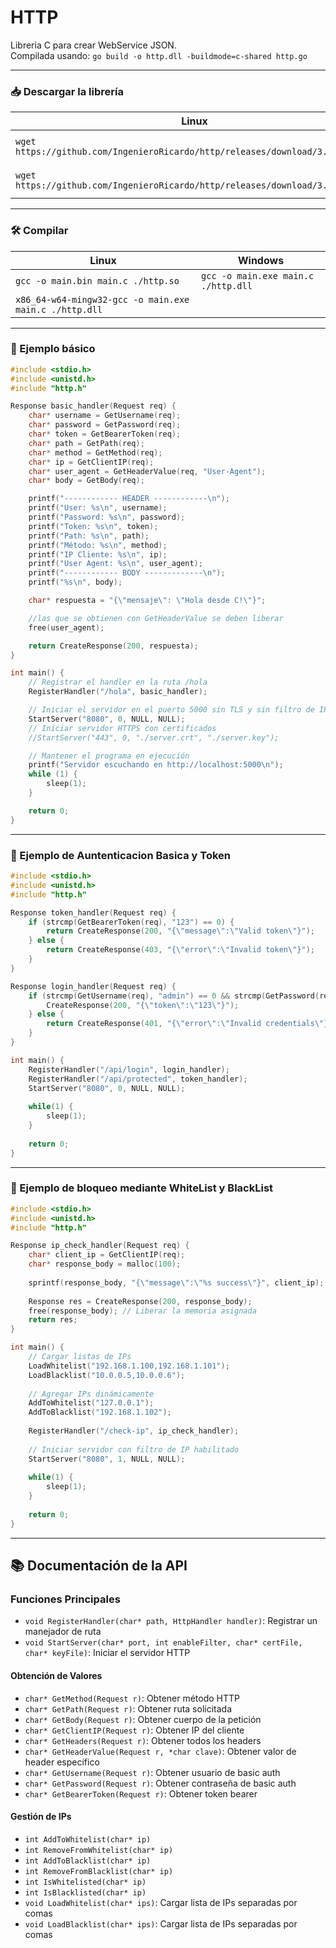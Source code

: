 # HTTP
Libreria C para crear WebService JSON.  
Compilada usando: `go build -o http.dll -buildmode=c-shared http.go`

---

### 📥 Descargar la librería

| Linux | Windows |
| --- | --- |
| `wget https://github.com/IngenieroRicardo/http/releases/download/3.0/http.so` | `Invoke-WebRequest https://github.com/IngenieroRicardo/http/releases/download/3.0/http.dll -OutFile ./http.dll` |
| `wget https://github.com/IngenieroRicardo/http/releases/download/3.0/http.h` | `Invoke-WebRequest https://github.com/IngenieroRicardo/http/releases/download/3.0/http.h -OutFile ./http.h` |

---

### 🛠️ Compilar

| Linux | Windows |
| --- | --- |
| `gcc -o main.bin main.c ./http.so` | `gcc -o main.exe main.c ./http.dll` |
| `x86_64-w64-mingw32-gcc -o main.exe main.c ./http.dll` |  |

---

### 🧪 Ejemplo básico

```C
#include <stdio.h>
#include <unistd.h>
#include "http.h"

Response basic_handler(Request req) {
    char* username = GetUsername(req);
    char* password = GetPassword(req);
    char* token = GetBearerToken(req);
    char* path = GetPath(req);
    char* method = GetMethod(req);
    char* ip = GetClientIP(req);
    char* user_agent = GetHeaderValue(req, "User-Agent");
    char* body = GetBody(req);

    printf("------------ HEADER ------------\n");
    printf("User: %s\n", username);
    printf("Password: %s\n", password);
    printf("Token: %s\n", token);
    printf("Path: %s\n", path);
    printf("Método: %s\n", method);
    printf("IP Cliente: %s\n", ip);
    printf("User Agent: %s\n", user_agent);
    printf("------------ BODY -------------\n");
    printf("%s\n", body);

    char* respuesta = "{\"mensaje\": \"Hola desde C!\"}";

    //las que se obtienen con GetHeaderValue se deben liberar
    free(user_agent);

    return CreateResponse(200, respuesta);
}

int main() {
    // Registrar el handler en la ruta /hola
    RegisterHandler("/hola", basic_handler);

    // Iniciar el servidor en el puerto 5000 sin TLS y sin filtro de IP
    StartServer("8080", 0, NULL, NULL);
    // Iniciar servidor HTTPS con certificados
    //StartServer("443", 0, "./server.crt", "./server.key");

    // Mantener el programa en ejecución
    printf("Servidor escuchando en http://localhost:5000\n");
    while (1) {
        sleep(1);
    }

    return 0;
}
```

---

### 🧪 Ejemplo de Auntenticacion Basica y Token 

```C
#include <stdio.h>
#include <unistd.h>
#include "http.h"

Response token_handler(Request req) {
    if (strcmp(GetBearerToken(req), "123") == 0) {
        return CreateResponse(200, "{\"message\":\"Valid token\"}");
    } else {
        return CreateResponse(403, "{\"error\":\"Invalid token\"}");
    }
}

Response login_handler(Request req) {
    if (strcmp(GetUsername(req), "admin") == 0 && strcmp(GetPassword(req), "secret") == 0) {
        CreateResponse(200, "{\"token\":\"123\"}");
    } else {
        return CreateResponse(401, "{\"error\":\"Invalid credentials\"}");
    }
}

int main() {
    RegisterHandler("/api/login", login_handler);
    RegisterHandler("/api/protected", token_handler);
    StartServer("8080", 0, NULL, NULL);
    
    while(1) {
        sleep(1);
    }
    
    return 0;
}
```

---

### 🧪 Ejemplo de bloqueo mediante WhiteList y BlackList

```C
#include <stdio.h>
#include <unistd.h>
#include "http.h"

Response ip_check_handler(Request req) {
    char* client_ip = GetClientIP(req);
    char* response_body = malloc(100);
    
    sprintf(response_body, "{\"message\":\"%s success\"}", client_ip);
    
    Response res = CreateResponse(200, response_body);
    free(response_body); // Liberar la memoria asignada
    return res;
}

int main() {
    // Cargar listas de IPs
    LoadWhitelist("192.168.1.100,192.168.1.101");
    LoadBlacklist("10.0.0.5,10.0.0.6");
    
    // Agregar IPs dinámicamente
    AddToWhitelist("127.0.0.1");
    AddToBlacklist("192.168.1.102");
    
    RegisterHandler("/check-ip", ip_check_handler);
    
    // Iniciar servidor con filtro de IP habilitado
    StartServer("8080", 1, NULL, NULL);
    
    while(1) {
        sleep(1);
    }
    
    return 0;
}
```

---

## 📚 Documentación de la API

### Funciones Principales
- `void RegisterHandler(char* path, HttpHandler handler)`: Registrar un manejador de ruta
- `void StartServer(char* port, int enableFilter, char* certFile, char* keyFile)`: Iniciar el servidor HTTP

#### Obtención de Valores
- `char* GetMethod(Request r)`: Obtener método HTTP
- `char* GetPath(Request r)`: Obtener ruta solicitada
- `char* GetBody(Request r)`: Obtener cuerpo de la petición
- `char* GetClientIP(Request r)`: Obtener IP del cliente
- `char* GetHeaders(Request r)`: Obtener todos los headers
- `char* GetHeaderValue(Request r, *char clave)`: Obtener valor de header específico
- `char* GetUsername(Request r)`: Obtener usuario de basic auth
- `char* GetPassword(Request r)`: Obtener contraseña de basic auth
- `char* GetBearerToken(Request r)`: Obtener token bearer

#### Gestión de IPs
- `int AddToWhitelist(char* ip)`
- `int RemoveFromWhitelist(char* ip)`
- `int AddToBlacklist(char* ip)`
- `int RemoveFromBlacklist(char* ip)`
- `int IsWhitelisted(char* ip)`
- `int IsBlacklisted(char* ip)`
- `void LoadWhitelist(char* ips)`: Cargar lista de IPs separadas por comas
- `void LoadBlacklist(char* ips)`: Cargar lista de IPs separadas por comas
